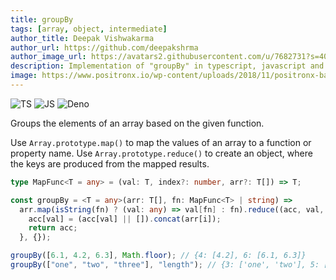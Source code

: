 ```yaml
---
title: groupBy
tags: [array, object, intermediate]
author_title: Deepak Vishwakarma
author_url: https://github.com/deepakshrma
author_image_url: https://avatars2.githubusercontent.com/u/7682731?s=400
description: Implementation of "groupBy" in typescript, javascript and deno.
image: https://www.positronx.io/wp-content/uploads/2018/11/positronx-banner-1152-1.jpg
---
```


![TS](https://img.shields.io/badge/supports-typescript-blue.svg?style=flat-square)
![JS](https://img.shields.io/badge/supports-javascript-yellow.svg?style=flat-square)
![Deno](https://img.shields.io/badge/supports-deno-green.svg?style=flat-square)

Groups the elements of an array based on the given function.

Use `Array.prototype.map()` to map the values of an array to a function or property name.
Use `Array.prototype.reduce()` to create an object, where the keys are produced from the mapped results.

```ts title="typescript"
type MapFunc<T = any> = (val: T, index?: number, arr?: T[]) => T;

const groupBy = <T = any>(arr: T[], fn: MapFunc<T> | string) =>
  arr.map(isString(fn) ? (val: any) => val[fn] : fn).reduce((acc, val, i) => {
    acc[val] = (acc[val] || []).concat(arr[i]);
    return acc;
  }, {});
```

```ts title="typescript"
groupBy([6.1, 4.2, 6.3], Math.floor); // {4: [4.2], 6: [6.1, 6.3]}
groupBy(["one", "two", "three"], "length"); // {3: ['one', 'two'], 5: ['three']}
```
